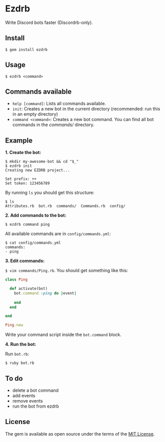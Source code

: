 # Ezdrb

Write Discord bots faster (Discordrb-only).

## Install

`$ gem install ezdrb`

## Usage
`$ ezdrb <command>`

## Commands available

* `help [command]`: Lists all commands available.
* `init`: Creates a new bot in the current directory (recommended: run this in an empty directory)
* `command <command>`: Creates a new bot command. You can find all bot commands in the *commands/* directory.

## Example

**1\. Create the bot:**

```
$ mkdir my-awesome-bot && cd "$_"
$ ezdrb init
Creating new EZDRB project...

Set prefix: ++
Set token: 123456789
```

By running `ls` you should get this structure:

```
$ ls
Attributes.rb  bot.rb  commands/  Commands.rb  config/
```

**2\. Add commands to the bot:**

```
$ ezdrb command ping
```

All available commands are in `config/commands.yml`:

```
$ cat config/commands.yml
commands:
- ping
```

**3\. Edit commands:**

`$ vim commands/Ping.rb`. You should get something like this:

```ruby
class Ping

  def activate(bot)
    bot.command :ping do |event|
      
    end
  end

end

Ping.new
```

Write your command script inside the `bot.command` block.

**4\. Run the bot:**

Run `bot.rb`:

`$ ruby bot.rb`

## To do

- delete a bot command
- add events
- remove events
- run the bot from ezdrb


## License

The gem is available as open source under the terms of the [MIT License](https://opensource.org/licenses/MIT).
